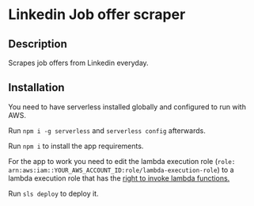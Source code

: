 # Linkedin Job offer scraper

## Description

Scrapes job offers from Linkedin everyday.

## Installation

You need to have serverless installed globally and configured to run with AWS.

Run `npm i -g serverless` and `serverless config` afterwards.

Run `npm i` to install the app requirements.

For the app to work you need to edit the lambda execution role (`role: arn:aws:iam::YOUR_AWS_ACCOUNT_ID:role/lambda-execution-role`) to a lambda execution role that has the [right to invoke lambda functions.](https://docs.aws.amazon.com/lambda/latest/dg/lambda-intro-execution-role.html)

Run `sls deploy` to deploy it.

